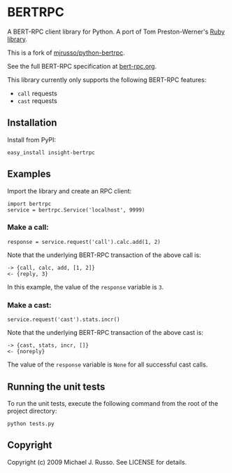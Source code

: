 BERTRPC
=======

A BERT-RPC client library for Python.  A port of Tom Preston-Werner's [Ruby library](https://github.com/mojombo/bertrpc).

This is a fork of [mjrusso/python-bertrpc](https://github.com/mjrusso/python-bertrpc).

See the full BERT-RPC specification at [bert-rpc.org](http://bert-rpc.org).

This library currently only supports the following BERT-RPC features:

* `call` requests
* `cast` requests

Installation
------------

Install from PyPI:

    easy_install insight-bertrpc

Examples
--------

Import the library and create an RPC client:

    import bertrpc
    service = bertrpc.Service('localhost', 9999)

### Make a call:

    response = service.request('call').calc.add(1, 2)
    
Note that the underlying BERT-RPC transaction of the above call is:

    -> {call, calc, add, [1, 2]}
    <- {reply, 3}
    
In this example, the value of the `response` variable is `3`.

### Make a cast:

    service.request('cast').stats.incr()

Note that the underlying BERT-RPC transaction of the above cast is:

    -> {cast, stats, incr, []}
    <- {noreply}

The value of the `response` variable is `None` for all successful cast calls.

Running the unit tests
----------------------

To run the unit tests, execute the following command from the root of the project directory:

    python tests.py

Copyright
---------

Copyright (c) 2009 Michael J. Russo.  See LICENSE for details.
